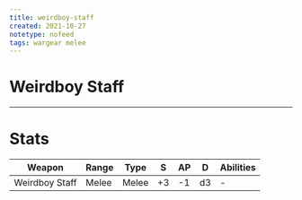 ```yaml
---
title: weirdboy-staff
created: 2021-10-27
notetype: nofeed
tags: wargear melee
---
```


# Weirdboy Staff

---

# Stats

| Weapon         | Range | Type  | S   | AP  | D   | Abilities |
| -------------- | ----- | ----- | --- | --- | --- | --------- |
| Weirdboy Staff | Melee | Melee | +3  | -1  | d3  | -         | 